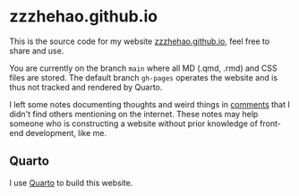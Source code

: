 # zzzhehao.github.io

This is the source code for my website [zzzhehao.github.io](https://zzzhehao.github.io), feel free to share and use.

You are currently on the branch `main` where all MD (.qmd, .rmd) and CSS files are stored. The default branch `gh-pages` operates the website and is thus not tracked and rendered by Quarto.

I left some notes documenting thoughts and weird things in [comments](comments/website-construction.md) that I didn't find others mentioning on the internet. These notes may help someone who is constructing a website without prior knowledge of front-end development, like me.

## Quarto

I use [Quarto](https://quarto.org) to build this website. 